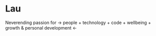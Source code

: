 # Lau
Neverending passion for -> people + technology + code + wellbeing + growth & personal development <-
